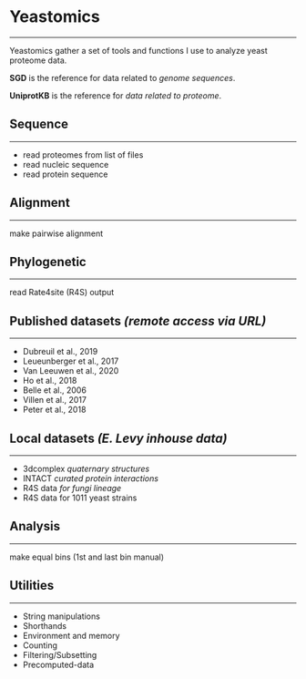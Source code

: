 # Yeastomics
-------------

Yeastomics gather a set of tools and functions I use to analyze yeast proteome data.

**SGD** is the reference for data related to _genome sequences_.

**UniprotKB** is the reference for _data related to proteome_.


## Sequence
-------------

- read proteomes from list of files
- read nucleic sequence 
- read protein sequence

## Alignment
-------------

make pairwise alignment

## Phylogenetic
-------------

read Rate4site (R4S) output


## Published datasets _(remote access via URL)_
-------------

- Dubreuil et al., 2019
- Leueunberger et al., 2017
- Van Leeuwen et al., 2020
- Ho et al., 2018
- Belle et al., 2006
- Villen et al., 2017
- Peter et al., 2018

## Local datasets _(E. Levy inhouse data)_
-------------

- 3dcomplex *quaternary structures*
- INTACT *curated protein interactions*
- R4S data *for fungi lineage*
- R4S data for 1011 yeast strains

## Analysis
-------------

make equal bins (1st and last bin manual)

## Utilities
-------------

- String manipulations
- Shorthands
- Environment and memory
- Counting
- Filtering/Subsetting
- Precomputed-data

